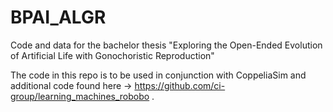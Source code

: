 # BPAI_ALGR
Code and data for the bachelor thesis "Exploring the Open-Ended Evolution of Artificial Life with Gonochoristic Reproduction"

The code in this repo is to be used in conjunction with CoppeliaSim and additional code found here -> https://github.com/ci-group/learning_machines_robobo .
